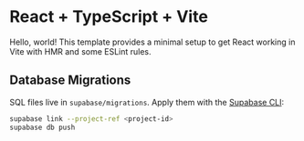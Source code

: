 # React + TypeScript + Vite

Hello, world! This template provides a minimal setup to get React working in Vite with HMR and some ESLint rules.

## Database Migrations

SQL files live in `supabase/migrations`. Apply them with the [Supabase CLI](https://supabase.com/docs/guides/cli):

```bash
supabase link --project-ref <project-id>
supabase db push
